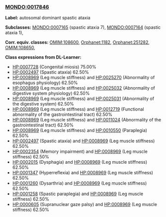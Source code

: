 
### [MONDO:0017846](http://purl.obolibrary.org/obo/MONDO_0017846)
**Label:** autosomal dominant spastic ataxia

**Subclasses:** [MONDO:0007165](http://purl.obolibrary.org/obo/MONDO_0007165) (spastic ataxia 7), [MONDO:0007164](http://purl.obolibrary.org/obo/MONDO_0007164) (spastic ataxia 1), 

**Corr. equiv. classes:** [OMIM:108600](http://purl.obolibrary.org/obo/OMIM_108600), [Orphanet:1182](http://www.orpha.net/ORDO/Orphanet_1182), [Orphanet:251282](http://www.orpha.net/ORDO/Orphanet_251282), [OMIM:108650](http://purl.obolibrary.org/obo/OMIM_108650), 

**Class expressions from DL-Learner:**

- [HP:0007728](http://purl.obolibrary.org/obo/HP_0007728) (Congenital miosis) 75.00%
- [HP:0002497](http://purl.obolibrary.org/obo/HP_0002497) (Spastic ataxia) 62.50%
- [HP:0008969](http://purl.obolibrary.org/obo/HP_0008969) (Leg muscle stiffness) and [HP:0025270](http://purl.obolibrary.org/obo/HP_0025270) (Abnormality of esophagus physiology) 62.50%
- [HP:0008969](http://purl.obolibrary.org/obo/HP_0008969) (Leg muscle stiffness) and [HP:0025032](http://purl.obolibrary.org/obo/HP_0025032) (Abnormality of digestive system physiology) 62.50%
- [HP:0008969](http://purl.obolibrary.org/obo/HP_0008969) (Leg muscle stiffness) and [HP:0025031](http://purl.obolibrary.org/obo/HP_0025031) (Abnormality of the digestive system) 62.50%
- [HP:0008969](http://purl.obolibrary.org/obo/HP_0008969) (Leg muscle stiffness) and [HP:0012719](http://purl.obolibrary.org/obo/HP_0012719) (Functional abnormality of the gastrointestinal tract) 62.50%
- [HP:0008969](http://purl.obolibrary.org/obo/HP_0008969) (Leg muscle stiffness) and [HP:0011024](http://purl.obolibrary.org/obo/HP_0011024) (Abnormality of the gastrointestinal tract) 62.50%
- [HP:0008969](http://purl.obolibrary.org/obo/HP_0008969) (Leg muscle stiffness) and [HP:0010550](http://purl.obolibrary.org/obo/HP_0010550) (Paraplegia) 62.50%
- [HP:0002497](http://purl.obolibrary.org/obo/HP_0002497) (Spastic ataxia) and [HP:0008969](http://purl.obolibrary.org/obo/HP_0008969) (Leg muscle stiffness) 62.50%
- [HP:0002354](http://purl.obolibrary.org/obo/HP_0002354) (Memory impairment) and [HP:0008969](http://purl.obolibrary.org/obo/HP_0008969) (Leg muscle stiffness) 62.50%
- [HP:0002015](http://purl.obolibrary.org/obo/HP_0002015) (Dysphagia) and [HP:0008969](http://purl.obolibrary.org/obo/HP_0008969) (Leg muscle stiffness) 62.50%
- [HP:0001347](http://purl.obolibrary.org/obo/HP_0001347) (Hyperreflexia) and [HP:0008969](http://purl.obolibrary.org/obo/HP_0008969) (Leg muscle stiffness) 62.50%
- [HP:0001260](http://purl.obolibrary.org/obo/HP_0001260) (Dysarthria) and [HP:0008969](http://purl.obolibrary.org/obo/HP_0008969) (Leg muscle stiffness) 62.50%
- [HP:0001258](http://purl.obolibrary.org/obo/HP_0001258) (Spastic paraplegia) and [HP:0008969](http://purl.obolibrary.org/obo/HP_0008969) (Leg muscle stiffness) 62.50%
- [HP:0000605](http://purl.obolibrary.org/obo/HP_0000605) (Supranuclear gaze palsy) and [HP:0008969](http://purl.obolibrary.org/obo/HP_0008969) (Leg muscle stiffness) 62.50%


